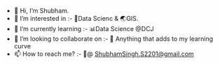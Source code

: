 - 👋 Hi, I’m Shubham.
- 👀 I’m interested in :- 🚀Data Scienc & 🌏GIS.
- 🌱 I’m currently learning :- 📊Data Science @DCJ 
- 💞️ I’m looking to collaborate on :- 📘 Anything that adds to my learning curve
- 📫 How to reach me? :- 📧@ ShubhamSingh.S2201@gmail.com

<!---
Shubham-S22/Shubham-S22 is a ✨ special ✨ repository because its `README.md` (this file) appears on your GitHub profile.
You can click the Preview link to take a look at your changes.
--->
